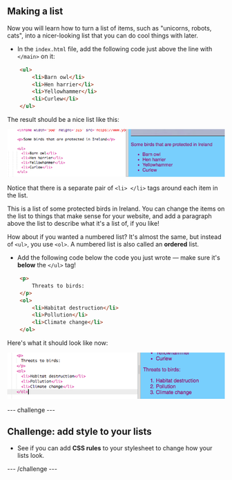 ## Making a list

Now you will learn how to turn a list of items, such as "unicorns, robots, cats", into a nicer-looking list that you can do cool things with later.
  
- In the `index.html` file, add the following code just above the line with `</main>` on it:

```html
    <ul>
        <li>Barn owl</li>
        <li>Hen harrier</li>
        <li>Yellowhammer</li>
        <li>Curlew</li>
    </ul>
```

The result should be a nice list like this: 

![Unordered list](images/egUnorderedList.png)

Notice that there is a separate pair of `<li> </li>` tags around each item in the list. 

This is a list of some protected birds in Ireland. You can change the items on the list to things that make sense for your website, and add a paragraph above the list to describe what it's a list of, if you like!

How about if you wanted a numbered list? It's almost the same, but instead of `<ul>`, you use `<ol>`. A numbered list is also called an **ordered** list. 

- Add the following code below the code you just wrote — make sure it's **below** the `</ul>` tag!

```html
    <p>
        Threats to birds:
    </p>
    <ol>
        <li>Habitat destruction</li>
        <li>Pollution</li>
        <li>Climate change</li>
    </ol>
```

Here's what it should look like now:

![Ordered list](images/egOrderedList.png)

--- challenge ---

## Challenge: add style to your lists

- See if you can add **CSS rules** to your stylesheet to change how your lists look.

--- /challenge ---
